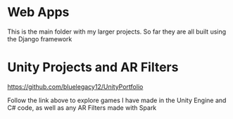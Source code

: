 # Web Apps
This is the main folder with my larger projects. So far they are all built using the Django framework

# Unity Projects and AR Filters
https://github.com/bluelegacy12/UnityPortfolio

Follow the link above to explore games I have made in the Unity Engine and C# code, as well as any AR Filters made with Spark
